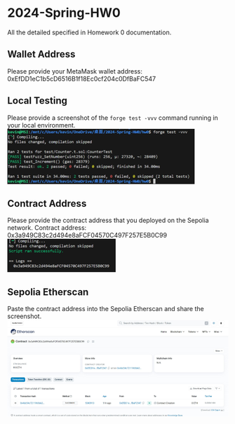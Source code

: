 # 2024-Spring-HW0

All the detailed specified in Homework 0 documentation.

## Wallet Address
Please provide your MetaMask wallet address: 0xEfDD1eC1b5cD6516B1f18Ec0cf204c0DfBaFC547

## Local Testing
Please provide a screenshot of the `forge test -vvv` command running in your local environment.
![image](https://github.com/b08202033/2024-Spring-HW0/blob/main/fintech_forge_test.png)
## Contract Address
Please provide the contract address that you deployed on the Sepolia network.
Contract address: 0x3a949C83c2d494e8aFCF04570C497F257E5B0C99
![image](https://github.com/b08202033/2024-Spring-HW0/blob/main/fintech_contract_address.png)
## Sepolia Etherscan
Paste the contract address into the Sepolia Etherscan and share the screenshot.
![image](https://github.com/b08202033/2024-Spring-HW0/blob/main/fintech_sepolia_etherscan.png)
